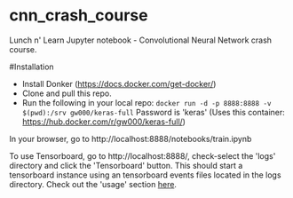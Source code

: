 # cnn_crash_course
Lunch n' Learn Jupyter notebook - Convolutional Neural Network crash course.

#Installation

* Install Donker (https://docs.docker.com/get-docker/)
* Clone and pull this repo.
* Run the following in your local repo:
```docker run -d -p 8888:8888 -v $(pwd):/srv gw000/keras-full``` Password is 'keras' (Uses this container: https://hub.docker.com/r/gw000/keras-full/)

In your browser, go to http://localhost:8888/notebooks/train.ipynb

To use Tensorboard, go to http://localhost:8888/, check-select the 'logs' directory and click the 'Tensorboard' button.  This should start a tensorboard instance using an tensorboard events files located in the logs directory.
Check out the 'usage' section [here](https://github.com/lspvic/jupyter_tensorboard).
